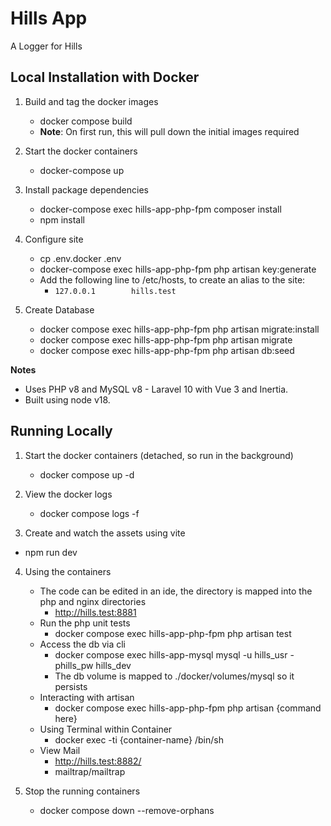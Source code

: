 # Hills App

A Logger for Hills

## Local Installation with Docker ##

1. Build and tag the docker images
   * docker compose build
   * **Note**: On first run, this will pull down the initial images required

2. Start the docker containers
   * docker-compose up

3. Install package dependencies
   * docker-compose exec hills-app-php-fpm composer install
   * npm install

4. Configure site
   * cp .env.docker .env
   * docker-compose exec hills-app-php-fpm php artisan key:generate
   * Add the following line to /etc/hosts, to create an alias to the site:
       * `127.0.0.1        hills.test`

5. Create Database
   * docker compose exec hills-app-php-fpm php artisan migrate:install
   * docker compose exec hills-app-php-fpm php artisan migrate
   * docker compose exec hills-app-php-fpm php artisan db:seed

**Notes**
 - Uses PHP v8 and MySQL v8 - Laravel 10 with Vue 3 and Inertia.
 - Built using node v18.

## Running Locally ##

1. Start the docker containers (detached, so run in the background)
   * docker compose up -d

2. View the docker logs 
   * docker compose logs -f

3. Create and watch the assets using vite
  * npm run dev

4. Using the containers
   * The code can be edited in an ide, the directory is mapped into the php and nginx directories
     * http://hills.test:8881
   * Run the php unit tests
      * docker compose exec hills-app-php-fpm php artisan test
   * Access the db via cli
      * docker compose exec hills-app-mysql mysql -u hills_usr -phills_pw hills_dev
      * The db volume is mapped to ./docker/volumes/mysql so it persists
   * Interacting with artisan
     * docker compose exec hills-app-php-fpm php artisan {command here}
   * Using Terminal within Container
     * docker exec -ti {container-name} /bin/sh   
   * View Mail 
     * http://hills.test:8882/
     * mailtrap/mailtrap 

4. Stop the running containers
   * docker compose down --remove-orphans